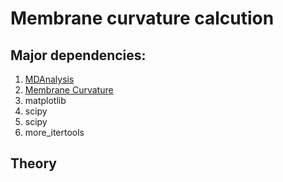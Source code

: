 # **Membrane curvature calcution**

## **Major dependencies:**

1. [MDAnalysis](https://www.mdanalysis.org/)
2. [Membrane Curvature](https://membrane-curvature.readthedocs.io/en/latest/index.html)
3. matplotlib
4. scipy
5. scipy
6. more_itertools

## **Theory**
